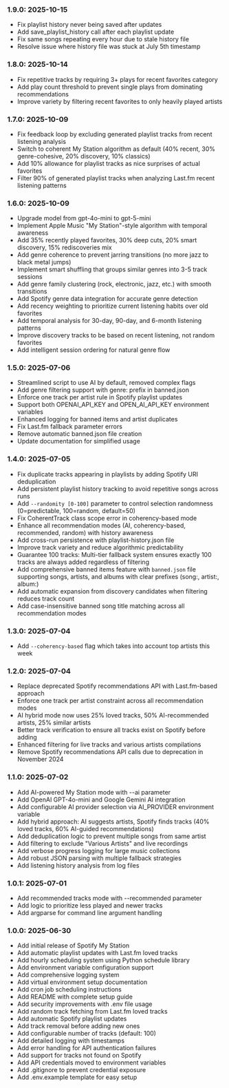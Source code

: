 ### 1.9.0: 2025-10-15

* Fix playlist history never being saved after updates
* Add save_playlist_history call after each playlist update
* Fix same songs repeating every hour due to stale history file
* Resolve issue where history file was stuck at July 5th timestamp

### 1.8.0: 2025-10-14

* Fix repetitive tracks by requiring 3+ plays for recent favorites category
* Add play count threshold to prevent single plays from dominating recommendations
* Improve variety by filtering recent favorites to only heavily played artists

### 1.7.0: 2025-10-09

* Fix feedback loop by excluding generated playlist tracks from recent listening analysis
* Switch to coherent My Station algorithm as default (40% recent, 30% genre-cohesive, 20% discovery, 10% classics)
* Add 10% allowance for playlist tracks as nice surprises of actual favorites
* Filter 90% of generated playlist tracks when analyzing Last.fm recent listening patterns

### 1.6.0: 2025-10-09

* Upgrade model from gpt-4o-mini to gpt-5-mini
* Implement Apple Music "My Station"-style algorithm with temporal awareness
* Add 35% recently played favorites, 30% deep cuts, 20% smart discovery, 15% rediscoveries mix
* Add genre coherence to prevent jarring transitions (no more jazz to black metal jumps)
* Implement smart shuffling that groups similar genres into 3-5 track sessions
* Add genre family clustering (rock, electronic, jazz, etc.) with smooth transitions
* Add Spotify genre data integration for accurate genre detection
* Add recency weighting to prioritize current listening habits over old favorites
* Add temporal analysis for 30-day, 90-day, and 6-month listening patterns
* Improve discovery tracks to be based on recent listening, not random favorites
* Add intelligent session ordering for natural genre flow

### 1.5.0: 2025-07-06

* Streamlined script to use AI by default, removed complex flags
* Add genre filtering support with genre: prefix in banned.json 
* Enforce one track per artist rule in Spotify playlist updates
* Support both OPENAI_API_KEY and OPEN_AI_API_KEY environment variables
* Enhanced logging for banned items and artist duplicates
* Fix Last.fm fallback parameter errors
* Remove automatic banned.json file creation
* Update documentation for simplified usage

### 1.4.0: 2025-07-05

* Fix duplicate tracks appearing in playlists by adding Spotify URI deduplication
* Add persistent playlist history tracking to avoid repetitive songs across runs
* Add `--randomity [0-100]` parameter to control selection randomness (0=predictable, 100=random, default=50)
* Fix CoherentTrack class scope error in coherency-based mode
* Enhance all recommendation modes (AI, coherency-based, recommended, random) with history awareness
* Add cross-run persistence with playlist-history.json file
* Improve track variety and reduce algorithmic predictability
* Guarantee 100 tracks: Multi-tier fallback system ensures exactly 100 tracks are always added regardless of filtering
* Add comprehensive banned items feature with `banned.json` file supporting songs, artists, and albums with clear prefixes (song:, artist:, album:)
* Add automatic expansion from discovery candidates when filtering reduces track count
* Add case-insensitive banned song title matching across all recommendation modes

### 1.3.0: 2025-07-04

* Add `--coherency-based` flag which takes into account top artists this week

### 1.2.0: 2025-07-04

* Replace deprecated Spotify recommendations API with Last.fm-based approach
* Enforce one track per artist constraint across all recommendation modes
* AI hybrid mode now uses 25% loved tracks, 50% AI-recommended artists, 25% similar artists
* Better track verification to ensure all tracks exist on Spotify before adding
* Enhanced filtering for live tracks and various artists compilations
* Remove Spotify recommendations API calls due to deprecation in November 2024

### 1.1.0: 2025-07-02

* Add AI-powered My Station mode with --ai parameter
* Add OpenAI GPT-4o-mini and Google Gemini AI integration
* Add configurable AI provider selection via AI_PROVIDER environment variable
* Add hybrid approach: AI suggests artists, Spotify finds tracks (40% loved tracks, 60% AI-guided recommendations)
* Add deduplication logic to prevent multiple songs from same artist
* Add filtering to exclude "Various Artists" and live recordings
* Add verbose progress logging for large music collections
* Add robust JSON parsing with multiple fallback strategies
* Add listening history analysis from log files

### 1.0.1: 2025-07-01

* Add recommended tracks mode with --recommended parameter
* Add logic to prioritize less played and newer tracks
* Add argparse for command line argument handling

### 1.0.0: 2025-06-30

* Add initial release of Spotify My Station
* Add automatic playlist updates with Last.fm loved tracks
* Add hourly scheduling system using Python schedule library
* Add environment variable configuration support
* Add comprehensive logging system
* Add virtual environment setup documentation
* Add cron job scheduling instructions
* Add README with complete setup guide
* Add security improvements with .env file usage
* Add random track fetching from Last.fm loved tracks
* Add automatic Spotify playlist updates
* Add track removal before adding new ones
* Add configurable number of tracks (default: 100)
* Add detailed logging with timestamps
* Add error handling for API authentication failures
* Add support for tracks not found on Spotify
* Add API credentials moved to environment variables
* Add .gitignore to prevent credential exposure
* Add .env.example template for easy setup
